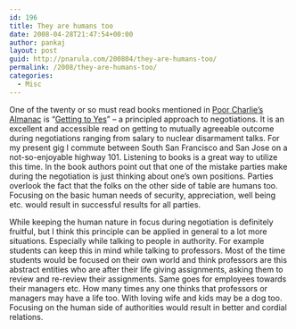 ```yaml
---
id: 196
title: They are humans too
date: 2008-04-28T21:47:54+00:00
author: pankaj
layout: post
guid: http://pnarula.com/200804/they-are-humans-too/
permalink: /2008/they-are-humans-too/
categories:
  - Misc
---
```

One of the twenty or so must read books mentioned in <a href="http://www.poorcharliesalmanack.com/index.html" onclick="_gaq.push(['_trackEvent', 'outbound-article', 'http://www.poorcharliesalmanack.com/index.html', 'Poor Charlie&#8217;s Almanac']);" >Poor Charlie&#8217;s Almanac</a> is &#8220;<a href="http://www.amazon.com/Getting-Yes-Negotiating-Agreement-Without/dp/0140157352" onclick="_gaq.push(['_trackEvent', 'outbound-article', 'http://www.amazon.com/Getting-Yes-Negotiating-Agreement-Without/dp/0140157352', 'Getting to Yes']);" >Getting to Yes</a>&#8221; &#8211; a principled approach to negotiations. It is an excellent and accessible read on getting to mutually agreeable outcome during negotiations ranging from salary to nuclear disarmament talks. For my present gig I commute between South San Francisco and San Jose on a not-so-enjoyable highway 101. Listening to books is a great way to utilize this time. In the book authors point out that one of the mistake parties make during the negotiation is just thinking about one&#8217;s own positions. Parties overlook the fact that the folks on the other side of table are humans too. Focusing on the basic human needs of security, appreciation, well being etc. would result in successful results for all parties.

While keeping the human nature in focus during negotiation is definitely fruitful, but I think this principle can be applied in general to a lot more situations. Especially while talking to people in authority. For example students can keep this in mind while talking to professors. Most of the time students would be focused on their own world and think professors are this abstract entities who are after their life giving assignments, asking them to review and re-review their assignments. Same goes for employees towards their managers etc. How many times any one thinks that professors or managers may have a life too. With loving wife and kids may be a dog too. Focusing on the human side of authorities would result in better and cordial relations.